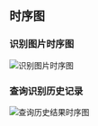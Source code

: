 ## 时序图

### 识别图片时序图

![识别图片时序图](https://user-images.githubusercontent.com/56388518/196372048-387e9cba-e304-490b-be8c-7ba91156c2a8.png)

### 查询识别历史记录

![查询历史结果时序图](https://user-images.githubusercontent.com/56388518/196425848-d3d34c67-4263-4e73-ba65-0382a309e0a6.png)